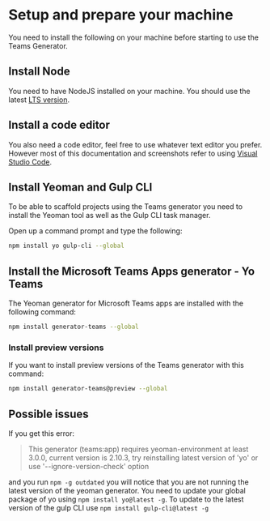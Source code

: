 # Setup and prepare your machine

You need to install the following on your machine before starting to use the Teams Generator.

## Install Node

You need to have NodeJS installed on your machine. You should use the latest [LTS version](https://nodejs.org/en/download/).

## Install a code editor

You also need a code editor, feel free to use whatever text editor you prefer. However most of this documentation and screenshots refer to using [Visual Studio Code](https://code.visualstudio.com).

## Install Yeoman and Gulp CLI

To be able to scaffold projects using the Teams generator you need to install the Yeoman tool as well as the Gulp CLI task manager.

Open up a command prompt and type the following:

``` bash
npm install yo gulp-cli --global
```

## Install the Microsoft Teams Apps generator - Yo Teams

The Yeoman generator for Microsoft Teams apps are installed with the following command:

``` bash
npm install generator-teams --global
```

### Install preview versions

If you want to install preview versions of the Teams generator with this command:

``` bash
npm install generator-teams@preview --global
```
## Possible issues
If you get this error:
> This generator (teams:app) requires yeoman-environment at least 3.0.0, current version is 2.10.3, try reinstalling latest version of 'yo' or use '--ignore-version-check' option

and you run `npm -g outdated` you will notice that you are not running the latest version of the yeoman generator. You need to update your global package of yo using `npm install yo@latest -g`. To update to the latest version of the gulp CLI use `npm install gulp-cli@latest -g`